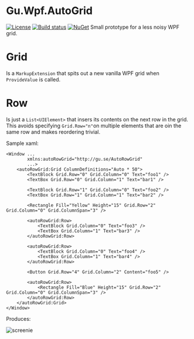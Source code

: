 # Gu.Wpf.AutoGrid
[![License](https://img.shields.io/badge/license-MIT-blue.svg)](LICENSE.md)
[![Build status](https://ci.appveyor.com/api/projects/status/weieh2q82cc87ksr/branch/master?svg=true)](https://ci.appveyor.com/project/JohanLarsson/gu-wpf-autogrid/branch/master)
[![NuGet](https://img.shields.io/nuget/v/Gu.Wpf.AutoRowGrid.svg)](https://www.nuget.org/packages/Gu.Wpf.AutoRowGrid/)
Small prototype for a less noisy WPF grid. 

# Grid
Is a `MarkupExtension` that spits out a new vanilla WPF grid when `ProvideValue` is called.

# Row 
Is just a `List<UIElement>` that insers its contents on the next row in the grid. This avoids specifying `Grid.Row="n"`on multiple elements that are oin the same row and makes reordering trivial.

Sample xaml:

```xaml
<Window ...
        xmlns:autoRowGrid="http://gu.se/AutoRowGrid"
        ...>
    <autoRowGrid:Grid ColumnDefinitions="Auto * 50">
        <TextBlock Grid.Row="0" Grid.Column="0" Text="foo1" />
        <TextBox Grid.Row="0" Grid.Column="1" Text="bar1" />

        <TextBlock Grid.Row="1" Grid.Column="0" Text="foo2" />
        <TextBox Grid.Row="1" Grid.Column="1" Text="bar2" />
        
        <Rectangle Fill="Yellow" Height="15" Grid.Row="2" Grid.Column="0" Grid.ColumnSpan="3" />

        <autoRowGrid:Row>
            <TextBlock Grid.Column="0" Text="foo3" />
            <TextBox Grid.Column="1" Text="bar3" />
        </autoRowGrid:Row>

        <autoRowGrid:Row>
            <TextBlock Grid.Column="0" Text="foo4" />
            <TextBox Grid.Column="1" Text="bar4" />
        </autoRowGrid:Row>

        <Button Grid.Row="4" Grid.Column="2" Content="foo5" />

        <autoRowGrid:Row>
            <Rectangle Fill="Blue" Height="15" Grid.Row="2" Grid.Column="0" Grid.ColumnSpan="3" />
        </autoRowGrid:Row>
    </autoRowGrid:Grid>
</Window>
```

Produces:

![screenie](http://i.imgur.com/kAr50OX.png)
